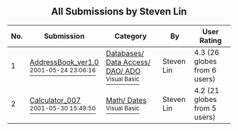 ﻿<div align="center">

## All Submissions by Steven Lin

</div>

No.  | Submission | Category | By   | User Rating
---- | ---------- | -------- | ---- | -----------
1 | [AddressBook\_ver1\.0<br /><sup>2001-05-24 23:06:16</sup>](https://github.com/Planet-Source-Code/steven-lin-addressbook-ver1-0__1-23579) | [Databases/ Data Access/ DAO/ ADO<br /><sup>Visual Basic</sup>](../ByCategory/databases-data-access-dao-ado__1-6.md) | Steven Lin | 4.3 (26 globes from 6 users)
2 | [Calculator\_007<br /><sup>2001-05-30 15:49:50</sup>](https://github.com/Planet-Source-Code/steven-lin-calculator-007__1-23607) | [Math/ Dates<br /><sup>Visual Basic</sup>](../ByCategory/math-dates__1-37.md) | Steven Lin | 4.2 (21 globes from 5 users)
